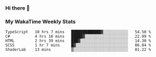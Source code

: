 ### Hi there 👋

<!--
**royschrauwen/royschrauwen** is a ✨ _special_ ✨ repository because its `README.md` (this file) appears on your GitHub profile.

Here are some ideas to get you started:

- 🔭 I’m currently working on ...
- 🌱 I’m currently learning ...
- 👯 I’m looking to collaborate on ...
- 🤔 I’m looking for help with ...
- 💬 Ask me about ...
- 📫 How to reach me: ...
- 😄 Pronouns: ...
- ⚡ Fun fact: ...
-->


### My WakaTime Weekly Stats
<!--START_SECTION:waka-->

```text
TypeScript   10 hrs 7 mins   █████████████▓░░░░░░░░░░░   54.50 %
C#           4 hrs 16 mins   █████▓░░░░░░░░░░░░░░░░░░░   22.99 %
HTML         2 hrs 39 mins   ███▓░░░░░░░░░░░░░░░░░░░░░   14.30 %
SCSS         1 hr 7 mins     █▓░░░░░░░░░░░░░░░░░░░░░░░   06.04 %
ShaderLab    13 mins         ▒░░░░░░░░░░░░░░░░░░░░░░░░   01.22 %
```

<!--END_SECTION:waka-->
